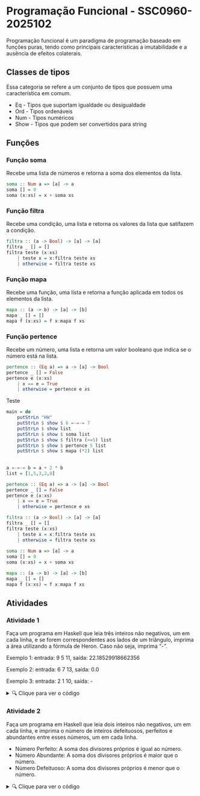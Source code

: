 # Programação Funcional - SSC0960-2025102

Programação funcional é um paradigma de programação baseado em funções puras, tendo como principais características a imutabilidade e a ausência de efeitos colaterais.

## Classes de tipos

Essa categoria se refere a um conjunto de tipos que possuem uma característica em comum.
* Eq - Tipos que suportam igualdade ou desigualdade
* Ord - Tipos ordenáveis
* Num - Tipos numéricos
* Show - Tipos que podem ser convertidos para string

## Funções

### Função soma

Recebe uma lista de números e retorna a soma dos elementos da lista.
```haskell
soma :: Num a => [a] -> a
soma [] = 0
soma (x:xs) = x + soma xs
```

### Função filtra

Recebe uma condição, uma lista e retorna os valores da lista que satifazem a condição.
```haskell
filtra :: (a -> Bool) -> [a] -> [a]
filtra _ [] = []
filtra teste (x:xs)
    | teste x = x:filtra teste xs
    | otherwise = filtra teste xs
```

### Função mapa

Recebe uma função, uma lista e retorna a função aplicada em todos os elementos da lista.
```haskell
mapa :: (a -> b) -> [a] -> [b]
mapa _ [] = []
mapa f (x:xs) = f x:mapa f xs
```

### Função pertence

Recebe um número, uma lista e retorna um valor booleano que indica se o número está na lista.
```haskell
pertence :: (Eq a) => a -> [a] -> Bool
pertence _ [] = False
pertence e (x:xs)
    | x == e = True
    | otherwise = pertence e xs
```

Teste
```haskell
main = do
    putStrLn "HW"
    putStrLn $ show $ 6 =-=-= 7
    putStrLn $ show list
    putStrLn $ show $ soma list
    putStrLn $ show $ filtra (>=5) list
    putStrLn $ show $ pertence 5 list
    putStrLn $ show $ mapa (*2) list
    
    
a =-=-= b = a + 2 * b
list = [1,5,3,2,8]

pertence :: (Eq a) => a -> [a] -> Bool
pertence _ [] = False
pertence e (x:xs)
    | x == e = True
    | otherwise = pertence e xs

filtra :: (a -> Bool) -> [a] -> [a]
filtra _ [] = []
filtra teste (x:xs)
    | teste x = x:filtra teste xs
    | otherwise = filtra teste xs
    
soma :: Num a => [a] -> a
soma [] = 0
soma (x:xs) = x + soma xs

mapa :: (a -> b) -> [a] -> [b]
mapa _ [] = []
mapa f (x:xs) = f x:mapa f xs
```

## Atividades

### Atividade 1

Faça um programa em Haskell que leia três inteiros não negativos, um em cada linha, e se forem correspondentes aos lados de um triângulo, imprima a área utilizando a fórmula de Heron. Caso não seja, imprima “-”. 

Exemplo 1: entrada: 9 5 11, saída: 22.18529918662356

Exemplo 2: entrada: 6 7 13, saída: 0.0

Exemplo 3: entrada: 2 1 10, saída: -

<details>
  <summary>🔍 Clique para ver o código</summary>
  
    main = do
        la <- getLine
        let a = read la
        lb <- getLine
        let b = read lb
        lc <- getLine
        let c = read lc
        putStrLn $ area a b c
        
    valida a b c
        | (a <= b + c) && (b <= a + c) && (c <= a + b) = 1
        | otherwise = 0
        
    area a b c
        | valida a b c == 1 = show $ sqrt (p * (p-a) * (p-b) * (p-c))
        | otherwise = "-"
            where
                p = (a+b+c) / 2


</details>

### Atividade 2

Faça um programa em Haskell que leia dois inteiros não negativos, um em cada linha, e imprima o número de inteiros defeituosos, perfeitos e abundantes entre esses números, um em cada linha.

 * Número Perfeito: A soma dos divisores próprios é igual ao número.
 * Número Abundante: A soma dos divisores próprios é maior que o número.
 * Número Defeituoso: A soma dos divisores próprios é menor que o número.

<details>
  <summary>🔍 Clique para ver o código</summary>
  
    main = do
        n1_ <- getLine
        n2_ <- getLine
        let n1 = read n1_
        let n2 = read n2_
        let l1 = lista n1 n2 
        putStrLn $ show $ conta (<0) $ compara (mapa soma (mapa divisores l1)) l1
        putStrLn $ show $ conta (==0) $ compara (mapa soma (mapa divisores l1)) l1
        putStrLn $ show $ conta (>0) $ compara (mapa soma (mapa divisores l1)) l1
    
    
    lista :: Int -> Int -> [Int]
    lista a b = [a..b]
    
    soma :: (Num a) => [a] -> a
    soma [] = 0
    soma (x:xs) = x + soma xs
    
    divisores :: Int -> [Int]
    divisores n = [x | x <- [1..n-1], n `mod` x == 0]
    
    mapa :: (a -> b) -> [a] -> [b]
    mapa _ [] = []
    mapa f (x:xs) = f x: mapa f xs
    
    compara :: (Eq a, Ord a, Num a) => [a] -> [a] -> [a]
    compara [] [] = []
    compara (x:xs) (y:ys)
        | x == y = 0: comp
        | x > y = 1: comp
        | otherwise = -1: comp
            where
                comp = compara xs ys
        
    conta :: (Num a) => (a -> Bool) -> [a] -> a
    conta _ [] = 0
    conta cond (x:xs)
        | cond x = 1 + conta cond xs
        | otherwise = conta cond xs


</details>







